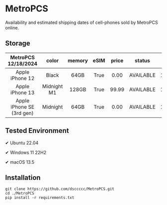 # MetroPCS
Availability and estimated shipping dates of cell-phones sold by MetroPCS online.
## Storage
|MetroPCS 12/18/2024|color|memory|eSIM|price|status|shipping from|shipping to|
|:--:|:--:|:--:|:--:|:--:|:--:|:--:|:--:|
|Apple iPhone 12|Black|64GB|True|0.00|AVAILABLE|12/18/2024|12/23/2024|
|Apple iPhone 13|Midnight M1|128GB|True|99.99|AVAILABLE|12/18/2024|12/23/2024|
|Apple iPhone SE (3rd gen)|Midnight|64GB|True|0.00|AVAILABLE|12/18/2024|12/23/2024|

## Tested Environment
✔ Ubuntu 22.04

✔ Windows 11 22H2

✔ macOS 13.5
## Installation
```
git clone https://github.com/dsccccc/MetroPCS.git
cd ./MetroPCS
pip install -r requirements.txt
```

